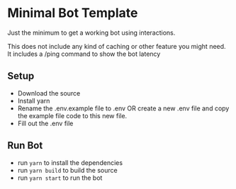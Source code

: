 # Minimal Bot Template

Just the minimum to get a working bot using interactions.

This does not include any kind of caching or other feature you might need.
It includes a /ping command to show the bot latency

## Setup

- Download the source
- Install yarn
- Rename the .env.example file to .env OR create a new .env file and copy the example file code to this new file.
- Fill out the .env file

## Run Bot

- run `yarn` to install the dependencies
- run `yarn build` to build the source
- run `yarn start` to run the bot
